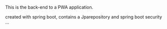 This is the back-end to a PWA application.

created with spring boot, contains a Jparepository and spring boot security ...

